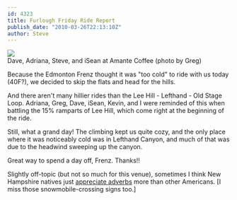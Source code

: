 ```yaml
---
id: 4323
title: Furlough Friday Ride Report
publish_date: "2010-03-26T22:13:10Z"
author: Steve
---
```

[![](http://www.flagstafffrenzy.org/wp-content/uploads/2010/03/lee-hill-ride.jpg)](http://www.flagstafffrenzy.org/wp-content/uploads/2010/03/lee-hill-ride.jpg)  
Dave, Adriana, Steve, and iSean at Amante Coffee (photo by Greg)

Because the Edmonton Frenz thought it was "too cold" to ride with us today (40F?), we decided to skip the flats and head for the hills.

And there aren't many hillier rides than the Lee Hill - Lefthand - Old Stage Loop. Adriana, Greg, Dave, iSean, Kevin, and I were reminded of this when battling the 15% ramparts of Lee Hill, which come right at the beginning of the ride.

Still, what a grand day! The climbing kept us quite cozy, and the only place where it was noticeably cold was in Lefthand Canyon, and much of that was due to the headwind sweeping up the canyon.

Great way to spend a day off, Frenz. Thanks!!

Slightly off-topic (but not so much for this venue), sometimes I think New Hampshire natives just [appreciate adverbs](http://www.flagstafffrenzy.org/wp-content/uploads/2010/03/the-roads-are-wicked-slippery-traffic-sign-hack.jpg) more than other Americans. \[I miss those snowmobile-crossing signs too.\]
